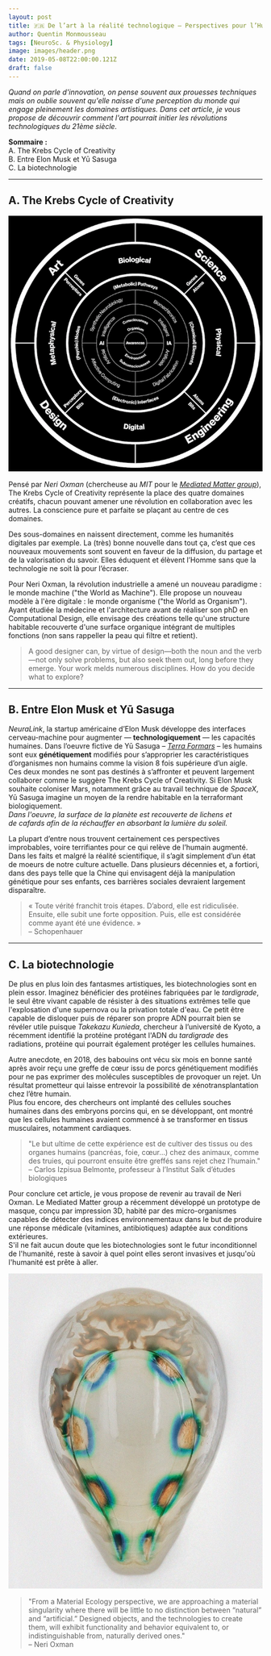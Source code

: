 ```yaml
---
layout: post
title: 🇫🇷 De l’art à la réalité technologique – Perspectives pour l’Humanité augmentée (Part. 1)
author: Quentin Monmousseau
tags: [NeuroSc. & Physiology]
image: images/header.png
date: 2019-05-08T22:00:00.121Z
draft: false
---
```


*Quand on parle d'innovation, on pense souvent aux prouesses techniques mais on oublie souvent qu'elle naisse d'une perception du monde qui engage pleinement les domaines artistiques. Dans cet article, je vous propose de découvrir comment l'art pourrait initier les révolutions technologiques du 21ème siècle.*

**Sommaire :**  
A. The Krebs Cycle of Creativity  
B. Entre Elon Musk et Yū Sasuga  
C. La biotechnologie  

---

## A. The Krebs Cycle of Creativity

![](images/krebs.png)

Pensé par *Neri Oxman* (chercheuse au *MIT* pour le *[Mediated Matter group](https://mediatedmattergroup.com/)*), The Krebs Cycle of Creativity représente la place des quatre domaines créatifs, chacun pouvant amener une révolution en collaboration avec les autres. La conscience pure et parfaite se plaçant au centre de ces domaines.

Des sous-domaines en naissent directement, comme les humanités digitales par exemple. La (très) bonne nouvelle dans tout ça, c’est que ces nouveaux mouvements sont souvent en faveur de la diffusion, du partage et de la valorisation du savoir. Elles éduquent et élèvent l’Homme sans que la technologie ne soit là pour l’écraser.

Pour Neri Oxman, la révolution industrielle a amené un nouveau paradigme : le monde machine ("the World as Machine"). Elle propose un nouveau modèle à l'ère digitale : le monde organisme ("the World as Organism"). Ayant étudiée la médecine et l'architecture avant de réaliser son phD en Computational Design, elle envisage des créations telle qu'une structure habitable recouverte d'une surface organique intégrant de multiples fonctions (non sans rappeller la peau qui filtre et retient).

> A good designer can, by virtue of design—both the noun and the verb—not only solve problems, but also seek them out, long before they emerge. Your work melds numerous disciplines. How do you decide what to explore?

---

## B. Entre Elon Musk et Yū Sasuga

*NeuraLink*, la startup américaine d’Elon Musk développe des interfaces cerveau-machine pour augmenter — **technologiquement** — les capacités humaines. Dans l’oeuvre fictive de Yū Sasuga – *[Terra Formars](https://www.youtube.com/watch?v=zQ-9UYfmmuU)* – les humains sont eux **génétiquement** modifiés pour s’approprier les caractéristiques d’organismes non humains comme la vision 8 fois supérieure d’un aigle.  
Ces deux mondes ne sont pas destinés à s’affronter et peuvent largement collaborer comme le suggère The Krebs Cycle of Creativity. Si Elon Musk souhaite coloniser Mars, notamment grâce au travail technique de *SpaceX*, Yū Sasuga imagine un moyen de la rendre habitable en la terraformant biologiquement.  
*Dans l'oeuvre, la surface de la planète est recouverte de lichens et de cafards afin de la réchauffer en absorbant la lumière du soleil.*

La plupart d’entre nous trouvent certainement ces perspectives improbables, voire terrifiantes pour ce qui relève de l’humain augmenté. Dans les faits et malgré la réalité scientifique, il s’agit simplement d’un état de moeurs de notre culture actuelle. Dans plusieurs décennies et, a fortiori, dans des pays telle que la Chine qui envisagent déjà la manipulation génétique pour ses enfants, ces barrières sociales devraient largement disparaître.

> « Toute vérité franchit trois étapes. D’abord, elle est ridiculisée. Ensuite, elle subit une forte opposition. Puis, elle est considérée comme ayant été une évidence. »  
– Schopenhauer

---

## C. La biotechnologie

De plus en plus loin des fantasmes artistiques, les biotechnologies sont en plein essor. Imaginez bénéficier des protéines fabriquées par le *tardigrade*, le seul être vivant capable de résister à des situations extrêmes telle que l'explosation d'une supernova ou la privation totale d'eau. Ce petit être capable de disloquer puis de réparer son propre ADN pourrait bien se révéler utile puisque *Takekazu Kunieda*, chercheur à l’université de Kyoto, a récemment identifié la protéine protégant l'ADN du *tardigrade* des radiations, protéine qui pourrait également protéger les cellules humaines.

Autre anecdote, en 2018, des babouins ont vécu six mois en bonne santé après avoir reçu une greffe de cœur issu de porcs génétiquement modifiés pour ne pas exprimer des molécules susceptibles de provoquer un rejet. Un résultat prometteur qui laisse entrevoir la possibilité de xénotransplantation chez l’être humain.  
Plus fou encore, des chercheurs ont implanté des cellules souches humaines dans des embryons porcins qui, en se développant, ont montré que les cellules humaines avaient commencé à se transformer en tissus musculaires, notamment cardiaques.

> "Le but ultime de cette expérience est de cultiver des tissus ou des organes humains (pancréas, foie, cœur…) chez des animaux, comme des truies, qui pourront ensuite être greffés sans rejet chez l’humain."  
– Carlos Izpisua Belmonte, professeur à l’Institut Salk d’études biologiques

Pour conclure cet article, je vous propose de revenir au travail de Neri Oxman. Le Mediated Matter group a récemment développé un prototype de masque, conçu par impression 3D, habité par des micro-organismes capables de détecter des indices environnementaux dans le but de produire une réponse médicale (vitamines, antibiotiques) adaptée aux conditions extérieures.  
S'il ne fait aucun doute que les biotechnologies sont le futur inconditionnel de l'humanité, reste à savoir à quel point elles seront invasives et jusqu'où l'humanité est prête à aller.

![](images/mask.jpg)

> "From a Material Ecology perspective, we are approaching a material singularity where there will be little to no distinction between “natural” and “artificial.” Designed objects, and the technologies to create them, will exhibit functionality and behavior equivalent to, or indistinguishable from, naturally derived ones."  
– Neri Oxman